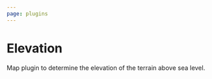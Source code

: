 ```yaml
---
page: plugins
---
```


# Elevation

Map plugin to determine the elevation of the terrain above sea level.
